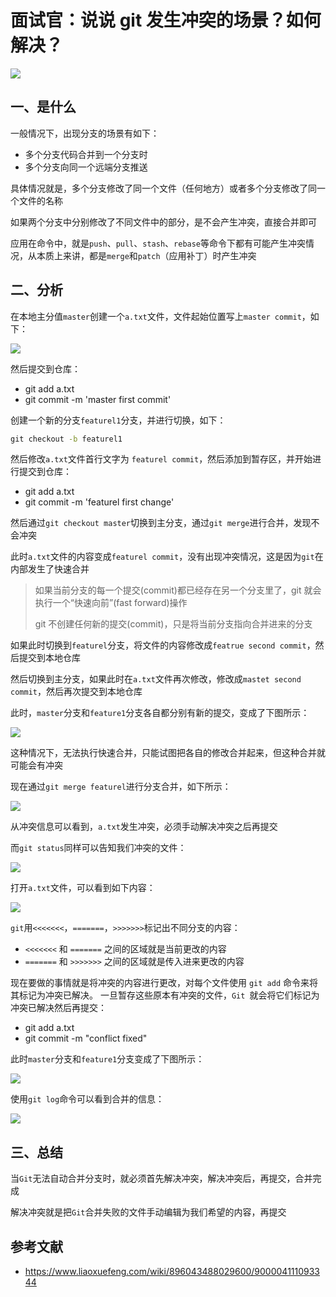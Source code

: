 # 面试官：说说 git 发生冲突的场景？如何解决？

![](https://static.vue-js.com/8aeccc40-fdb3-11eb-bc6f-3f06e1491664.png)

## 一、是什么

一般情况下，出现分支的场景有如下：

- 多个分支代码合并到一个分支时
- 多个分支向同一个远端分支推送

具体情况就是，多个分支修改了同一个文件（任何地方）或者多个分支修改了同一个文件的名称

如果两个分支中分别修改了不同文件中的部分，是不会产生冲突，直接合并即可

应用在命令中，就是`push`、`pull`、`stash`、`rebase`等命令下都有可能产生冲突情况，从本质上来讲，都是`merge`和`patch`（应用补丁）时产生冲突

## 二、分析

在本地主分值`master`创建一个`a.txt`文件，文件起始位置写上`master commit`，如下：

![](https://static.vue-js.com/959ade20-fdb3-11eb-991d-334fd31f0201.png)

然后提交到仓库：

- git add a.txt
- git commit -m 'master first commit'

创建一个新的分支`featurel1`分支，并进行切换，如下：

```cmd
git checkout -b featurel1
```

然后修改`a.txt`文件首行文字为 `featurel commit`，然后添加到暂存区，并开始进行提交到仓库：

- git add a.txt
- git commit -m 'featurel first change'

然后通过`git checkout master`切换到主分支，通过`git merge`进行合并，发现不会冲突

此时`a.txt`文件的内容变成`featurel commit`，没有出现冲突情况，这是因为`git`在内部发生了快速合并

> 如果当前分支的每一个提交(commit)都已经存在另一个分支里了，git 就会执行一个“快速向前”(fast forward)操作
>
> git 不创建任何新的提交(commit)，只是将当前分支指向合并进来的分支

如果此时切换到`featurel`分支，将文件的内容修改成`featrue second commit`，然后提交到本地仓库

然后切换到主分支，如果此时在`a.txt`文件再次修改，修改成`mastet second commit`，然后再次提交到本地仓库

此时，`master`分支和`feature1`分支各自都分别有新的提交，变成了下图所示：

![](https://static.vue-js.com/a05488c0-fdb3-11eb-991d-334fd31f0201.png)

这种情况下，无法执行快速合并，只能试图把各自的修改合并起来，但这种合并就可能会有冲突

现在通过`git merge featurel`进行分支合并，如下所示：

![](https://static.vue-js.com/b0991d90-fdb3-11eb-bc6f-3f06e1491664.png)

从冲突信息可以看到，`a.txt`发生冲突，必须手动解决冲突之后再提交

而`git status`同样可以告知我们冲突的文件：

![](https://static.vue-js.com/c5823430-fdb3-11eb-991d-334fd31f0201.png)

打开`a.txt`文件，可以看到如下内容：

![](https://static.vue-js.com/ce7a0a90-fdb3-11eb-bc6f-3f06e1491664.png)

`git`用`<<<<<<<`，`=======`，`>>>>>>>`标记出不同分支的内容：

- `<<<<<<<` 和 `=======` 之间的区域就是当前更改的内容
- `=======` 和 `>>>>>>>` 之间的区域就是传入进来更改的内容

现在要做的事情就是将冲突的内容进行更改，对每个文件使用 `git add` 命令来将其标记为冲突已解决。 一旦暂存这些原本有冲突的文件，`Git `就会将它们标记为冲突已解决然后再提交：

- git add a.txt
- git commit -m "conflict fixed"

此时`master`分支和`feature1`分支变成了下图所示：

![](https://static.vue-js.com/d7421e60-fdb3-11eb-bc6f-3f06e1491664.png)

使用`git log`命令可以看到合并的信息：

![](https://static.vue-js.com/e0dfd1b0-fdb3-11eb-991d-334fd31f0201.png)

## 三、总结

当`Git`无法自动合并分支时，就必须首先解决冲突，解决冲突后，再提交，合并完成

解决冲突就是把`Git`合并失败的文件手动编辑为我们希望的内容，再提交

## 参考文献

- https://www.liaoxuefeng.com/wiki/896043488029600/900004111093344
